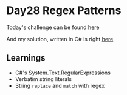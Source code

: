# Day28 Regex Patterns

Today's challenge can be found [here](https://www.hackerrank.com/challenges/30-regex-patterns/problem)

And my solution, written in C# is right [here](./Day28_Regex_Patterns/Program.cs)

## Learnings

 - C#'s System.Text.RegularExpressions
 - Verbatim string literals
 - String `replace` and `match` with regex